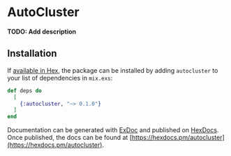 # AutoCluster

**TODO: Add description**

## Installation

If [available in Hex](https://hex.pm/docs/publish), the package can be installed
by adding `autocluster` to your list of dependencies in `mix.exs`:

```elixir
def deps do
  [
    {:autocluster, "~> 0.1.0"}
  ]
end
```

Documentation can be generated with [ExDoc](https://github.com/elixir-lang/ex_doc)
and published on [HexDocs](https://hexdocs.pm). Once published, the docs can
be found at [https://hexdocs.pm/autocluster](https://hexdocs.pm/autocluster).


